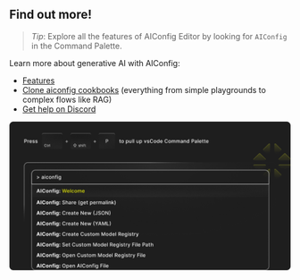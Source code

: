 ## Find out more!

> _Tip_: Explore all the features of AIConfig Editor by looking for `AIConfig` in the Command Palette.

Learn more about generative AI with AIConfig:

- [Features](https://aiconfig.lastmileai.dev/docs/category/overview)
- [Clone aiconfig cookbooks](https://github.com/lastmile-ai/aiconfig/tree/main/cookbooks) (everything from simple playgrounds to complex flows like RAG)
- [Get help on Discord](https://discord.com/invite/xBhNKTetGx)

![alt](moreWindows.png)
